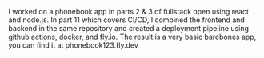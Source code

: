 I worked on a phonebook app in parts 2 & 3 of fullstack open using react and node.js. In part 11 which covers CI/CD, I combined the frontend and backend in the same repository and created a deployment pipeline using github actions, docker, and fly.io. The result is a very basic barebones app, you can find it at phonebook123.fly.dev